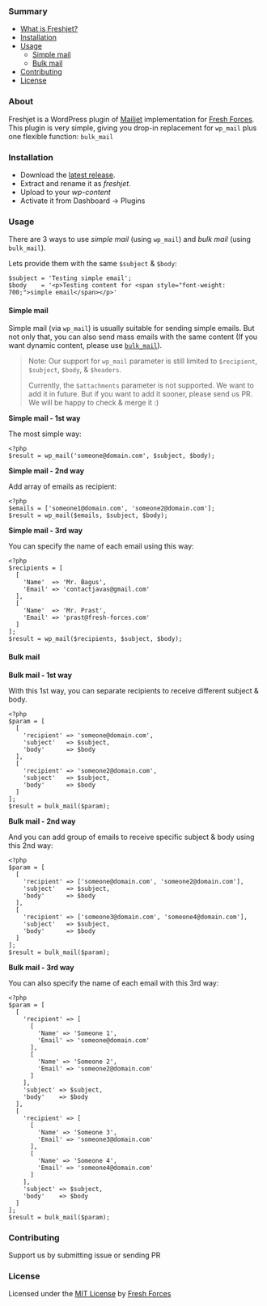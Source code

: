 ### Summary

- [What is Freshjet?](#about)
- [Installation](#installation)
- [Usage](#usage)
  - [Simple mail](simple-mail)
  - [Bulk mail](bulk-mail)
- [Contributing](#contributing)
- [License](#license)

### About

Freshjet is a WordPress plugin of [Mailjet](https://www.mailjet.com/) implementation for [Fresh Forces](https://github.com/freshforces-borndigital/). This plugin is very simple, giving you drop-in replacement for `wp_mail` plus one flexible function: `bulk_mail`

### Installation

- Download the [latest release](https://github.com/freshforces-borndigital/freshjet/releases/latest).
- Extract and rename it as *freshjet*.
- Upload to your *wp-content*
- Activate it from Dashboard -> Plugins

### Usage

There are 3 ways to use *simple mail* (using `wp_mail`) and *bulk mail* (using `bulk_mail`). 

Lets provide them with the same `$subject` & `$body`:
```
$subject = 'Testing simple email';
$body    = '<p>Testing content for <span style="font-weight: 700;">simple email</span></p>'
```

#### Simple mail

Simple mail (via `wp_mail`) is usually suitable for sending simple emails. But not only that, you can also send mass emails with the same content (If you want dynamic content, please use [`bulk_mail`](bulk-mail)).

> Note:
> Our support for `wp_mail` parameter is still limited to `$recipient`, `$subject`, `$body`, & `$headers`.
>
> Currently, the `$attachments` parameter is not supported. We want to add it in future. But if you want to add it sooner, please send us PR. We will be happy to check & merge it :)

**Simple mail - 1st way**

The most simple way:

```
<?php
$result = wp_mail('someone@domain.com', $subject, $body);
```

**Simple mail - 2nd way**

Add array of emails as recipient:

```
<?php
$emails = ['someone1@domain.com', 'someone2@domain.com'];
$result = wp_mail($emails, $subject, $body);
```

**Simple mail - 3rd way**

You can specify the name of each email using this way:

```
<?php
$recipients = [
  [
    'Name'  => 'Mr. Bagus', 
    'Email' => 'contactjavas@gmail.com'
  ],
  [
    'Name'  => 'Mr. Prast',
    'Email' => 'prast@fresh-forces.com'
  ]
];
$result = wp_mail($recipients, $subject, $body);
```

#### Bulk mail

**Bulk mail - 1st way**

With this 1st way, you can separate recipients to receive different subject & body.

```
<?php
$param = [
  [
    'recipient' => 'someone@domain.com',
    'subject'   => $subject,
    'body'      => $body
  ],
  [
    'recipient' => 'someone2@domain.com',
    'subject'   => $subject,
    'body'      => $body
  ]
];
$result = bulk_mail($param);
```

**Bulk mail - 2nd way**

And you can add group of emails to receive specific subject & body using this 2nd way:

```
<?php
$param = [
  [
    'recipient' => ['someone@domain.com', 'someone2@domain.com'],
    'subject'   => $subject,
    'body'      => $body
  ],
  [
    'recipient' => ['someone3@domain.com', 'someone4@domain.com'],
    'subject'   => $subject,
    'body'      => $body
  ]
];
$result = bulk_mail($param);
```

**Bulk mail - 3rd way**

You can also specify the name of each email with this 3rd way:

```
<?php
$param = [
  [
    'recipient' => [
      [
        'Name' => 'Someone 1',
        'Email' => 'someone@domain.com'
      ],
      [
        'Name' => 'Someone 2',
        'Email' => 'someone2@domain.com'
      ]
    ],
    'subject' => $subject,
    'body'    => $body
  ],
  [
    'recipient' => [
      [
        'Name' => 'Someone 3',
        'Email' => 'someone3@domain.com'
      ],
      [
        'Name' => 'Someone 4',
        'Email' => 'someone4@domain.com'
      ]
    ],
    'subject' => $subject,
    'body'    => $body
  ]
];
$result = bulk_mail($param);
```

### Contributing

Support us by submitting issue or sending PR

### License

Licensed under the [MIT License](https://oss.ninja/mit?organization=Fresh%20Forces) by [Fresh Forces](https://github.com/freshforces-borndigital/)